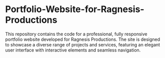 # Portfolio-Website-for-Ragnesis-Productions
This repository contains the code for a professional, fully responsive portfolio website developed for Ragnesis Productions. The site is designed to showcase a diverse range of projects and services, featuring an elegant user interface with interactive elements and seamless navigation.

